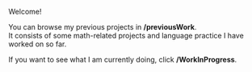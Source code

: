 Welcome!

You can browse my previous projects in **/previousWork**.\
It consists of some math-related projects and language practice I have worked on so far.

If you want to see what I am currently doing, click **/WorkInProgress**.
